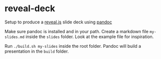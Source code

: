 # reveal-deck

Setup to produce a [reveal.js](revealjs.com) slide deck using [pandoc](pandoc.org)

Make sure pandoc is installed and in your path.
Create a markdown file `my-slides.md` inside the `slides` folder. Look at the example file for inspiration.

Run `./build.sh my-slides` inside the root folder. Pandoc will build a presentation in the `build` folder.
